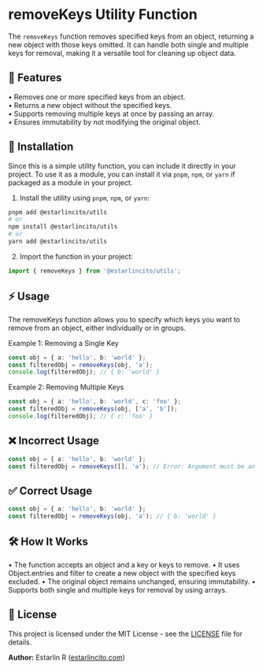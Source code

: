# removeKeys Utility Function

The `removeKeys` function removes specified keys from an object, returning a new object with those keys omitted. It can handle both single and multiple keys for removal, making it a versatile tool for cleaning up object data.

## 📌 Features

• Removes one or more specified keys from an object.  
• Returns a new object without the specified keys.  
• Supports removing multiple keys at once by passing an array.  
• Ensures immutability by not modifying the original object.

## 🚀 Installation

Since this is a simple utility function, you can include it directly in your project. To use it as a module, you can install it via `pnpm`, `npm`, or `yarn` if packaged as a module in your project.

1. Install the utility using `pnpm`, `npm`, or `yarn`:

```bash
pnpm add @estarlincito/utils
# or
npm install @estarlincito/utils
# or
yarn add @estarlincito/utils
```

2. Import the function in your project:

```ts
import { removeKeys } from '@estarlincito/utils';
```

## ⚡ Usage

The removeKeys function allows you to specify which keys you want to remove from an object, either individually or in groups.

Example 1: Removing a Single Key

```ts
const obj = { a: 'hello', b: 'world' };
const filteredObj = removeKeys(obj, 'a');
console.log(filteredObj); // { b: 'world' }
```

Example 2: Removing Multiple Keys

```ts
const obj = { a: 'hello', b: 'world', c: 'foo' };
const filteredObj = removeKeys(obj, ['a', 'b']);
console.log(filteredObj); // { c: 'foo' }
```

## ❌ Incorrect Usage

```ts
const obj = { a: 'hello', b: 'world' };
const filteredObj = removeKeys([], 'a'); // Error: Argument must be an object, not an array
```

## ✅ Correct Usage

```ts
const obj = { a: 'hello', b: 'world' };
const filteredObj = removeKeys(obj, 'a'); // { b: 'world' }
```

## 🛠 How It Works

• The function accepts an object and a key or keys to remove.
• It uses Object.entries and filter to create a new object with the specified keys excluded.
• The original object remains unchanged, ensuring immutability.
• Supports both single and multiple keys for removal by using arrays.

## 📝 License

This project is licensed under the MIT License - see the [LICENSE](../LICENSE) file for details.

**Author:** Estarlin R ([estarlincito.com](https://estarlincito.com))
